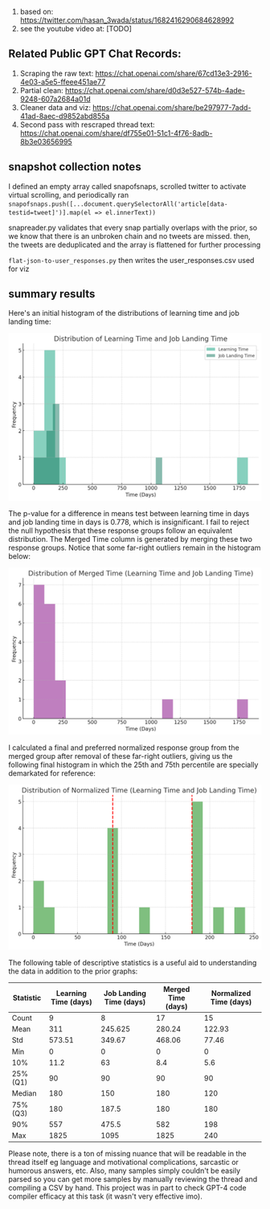 1. based on: https://twitter.com/hasan_3wada/status/1682416290684628992
2. see the youtube video at: [TODO]

## Related Public GPT Chat Records:

1. Scraping the raw text: https://chat.openai.com/share/67cd13e3-2916-4e03-a5e5-ffeee451ae77
2. Partial clean: https://chat.openai.com/share/d0d3e527-574b-4ade-9248-607a2684a01d
3. Cleaner data and viz: https://chat.openai.com/share/be297977-7add-41ad-8aec-d9852abd855a
4. Second pass with rescraped thread text: https://chat.openai.com/share/df755e01-51c1-4f76-8adb-8b3e03656995

## snapshot collection notes

I defined an empty array called snapofsnaps, scrolled twitter to activate virtual scrolling, and periodically ran `snapofsnaps.push([...document.querySelectorAll('article[data-testid=tweet]')].map(el => el.innerText))`

snapreader.py validates that every snap partially overlaps with the prior, so we know that there is an unbroken chain and no tweets are missed. then, the tweets are deduplicated and the array is flattened for further processing

`flat-json-to-user_responses.py` then writes the user_responses.csv used for viz

## summary results

Here's an initial histogram of the distributions of learning time and job landing time:

![Histogram of Learning Time and Job Landing Time](./time-to-land-a-job.png)

The p-value for a difference in means test between learning time in days and job landing time in days is 0.778, which is insignificant. I fail to reject the null hypothesis that these response groups follow an equivalent distribution. The Merged Time column is generated by merging these two response groups. Notice that some far-right outliers remain in the histogram below:

![Histogram of Merged Time](./merged-time.png)

I calculated a final and preferred normalized response group from the merged group after removal of these far-right outliers, giving us the following final histogram in which the 25th and 75th percentile are specially demarkated for reference:

![Histogram of Normalized Time](./normalized-time.png)

The following table of descriptive statistics is a useful aid to understanding the data in addition to the prior graphs:

| Statistic | Learning Time (days) | Job Landing Time (days) | Merged Time (days) | Normalized Time (days) |
| --------- | -------------------- | ----------------------- | ------------------ | ---------------------- |
| Count     | 9                    | 8                       | 17                 | 15                     |
| Mean      | 311                  | 245.625                 | 280.24             | 122.93                 |
| Std       | 573.51               | 349.67                  | 468.06             | 77.46                  |
| Min       | 0                    | 0                       | 0                  | 0                      |
| 10%       | 11.2                 | 63                      | 8.4                | 5.6                    |
| 25% (Q1)  | 90                   | 90                      | 90                 | 90                     |
| Median    | 180                  | 150                     | 180                | 120                    |
| 75% (Q3)  | 180                  | 187.5                   | 180                | 180                    |
| 90%       | 557                  | 475.5                   | 582                | 198                    |
| Max       | 1825                 | 1095                    | 1825               | 240                    |

Please note, there is a ton of missing nuance that will be readable in the thread itself eg language and motivational complications, sarcastic or humorous answers, etc. Also, many samples simply couldn't be easily parsed so you can get more samples by manually reviewing the thread and compiling a CSV by hand. This project was in part to check GPT-4 code compiler efficacy at this task (it wasn't very effective imo).

